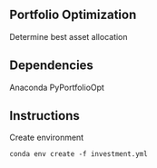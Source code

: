 ## Portfolio Optimization

Determine best asset allocation

## Dependencies

Anaconda
PyPortfolioOpt

## Instructions

Create environment

~~~
conda env create -f investment.yml
~~~


